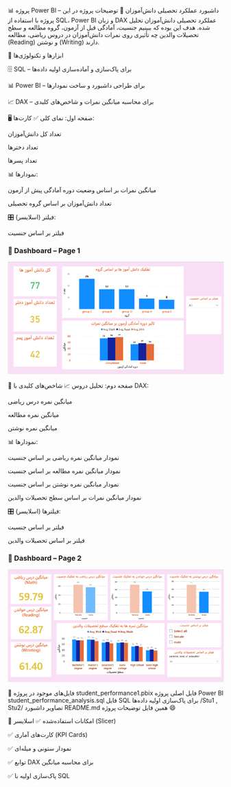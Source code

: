 📊 پروژه Power BI – داشبورد عملکرد تحصیلی دانش‌آموزان
📌 توضیحات پروژه
در این پروژه با استفاده از SQL، Power BI و زبان DAX عملکرد تحصیلی دانش‌آموزان تحلیل شده.
هدف این بوده که ببینیم جنسیت، آمادگی قبل از آزمون، گروه مطالعه و سطح تحصیلات والدین چه تأثیری روی نمرات دانش‌آموزان در دروس ریاضی، مطالعه (Reading) و نوشتن (Writing) دارند.

🧰 ابزارها و تکنولوژی‌ها

🗄️ SQL – برای پاک‌سازی و آماده‌سازی اولیه داده‌ها

📊 Power BI – برای طراحی داشبورد و ساخت نمودارها

📈 DAX – برای محاسبه میانگین نمرات و شاخص‌های کلیدی

🖥️ صفحه اول: نمای کلی
✅ کارت‌ها:

تعداد کل دانش‌آموزان

تعداد دخترها

تعداد پسرها

📊 نمودارها:

میانگین نمرات بر اساس وضعیت دوره آمادگی پیش از آزمون

تعداد دانش‌آموزان بر اساس گروه تحصیلی

🎛️ فیلتر (اسلایسر):

فیلتر بر اساس جنسیت
### 📄 Dashboard – Page 1
![Dashboard Page 1](Stu1.png)

📑 صفحه دوم: تحلیل دروس
📈 شاخص‌های کلیدی با DAX:

میانگین نمره درس ریاضی

میانگین نمره مطالعه

میانگین نمره نوشتن

📊 نمودارها:

نمودار میانگین نمره ریاضی بر اساس جنسیت

نمودار میانگین نمره مطالعه بر اساس جنسیت

نمودار میانگین نمره نوشتن بر اساس جنسیت

نمودار میانگین نمرات بر اساس سطح تحصیلات والدین

🎛️ فیلترها (اسلایسر):

فیلتر بر اساس جنسیت

فیلتر بر اساس تحصیلات والدین
### 📄 Dashboard – Page 2
![Dashboard Page 2](Stu2.png)

📂 فایل‌های موجود در پروژه
student_performance1.pbix	فایل اصلی پروژه Power BI
student_performance_analysis.sql	فایل SQL برای پاک‌سازی اولیه داده‌ها
/Stu1 , Stu2/	 تصاویر داشبورد
README.md	همین فایل توضیحات پروژه 😄

🌟 امکانات استفاده‌شده
✅ اسلایسر (Slicer)

✅ کارت‌های آماری (KPI Cards)

✅ نمودار ستونی و میله‌ای

✅ توابع DAX برای محاسبه میانگین

✅ پاک‌سازی اولیه با SQL




